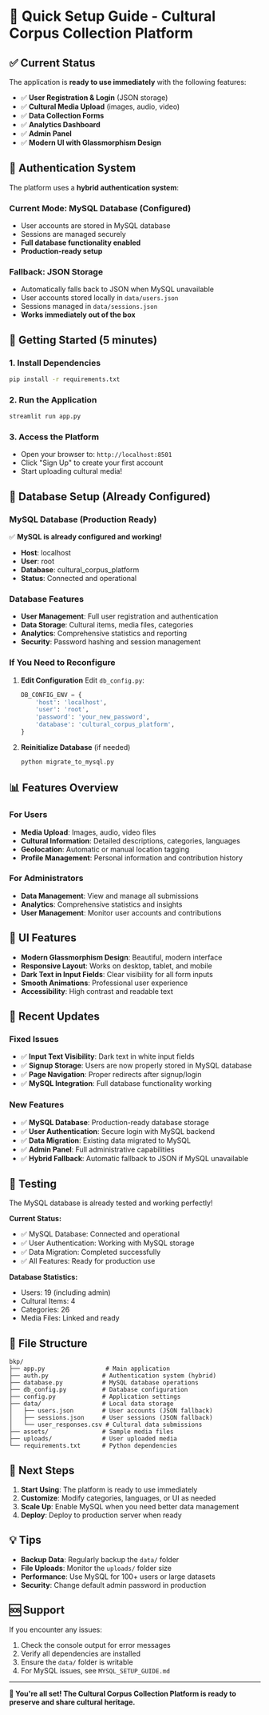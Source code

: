 # 🚀 Quick Setup Guide - Cultural Corpus Collection Platform

## ✅ Current Status

The application is **ready to use immediately** with the following features:

- ✅ **User Registration & Login** (JSON storage)
- ✅ **Cultural Media Upload** (images, audio, video)
- ✅ **Data Collection Forms**
- ✅ **Analytics Dashboard**
- ✅ **Admin Panel**
- ✅ **Modern UI with Glassmorphism Design**

## 🔐 Authentication System

The platform uses a **hybrid authentication system**:

### Current Mode: MySQL Database (Configured)
- User accounts are stored in MySQL database
- Sessions are managed securely
- **Full database functionality enabled**
- **Production-ready setup**

### Fallback: JSON Storage
- Automatically falls back to JSON when MySQL unavailable
- User accounts stored locally in `data/users.json`
- Sessions managed in `data/sessions.json`
- **Works immediately out of the box**

## 🎯 Getting Started (5 minutes)

### 1. Install Dependencies
```bash
pip install -r requirements.txt
```

### 2. Run the Application
```bash
streamlit run app.py
```

### 3. Access the Platform
- Open your browser to: `http://localhost:8501`
- Click "Sign Up" to create your first account
- Start uploading cultural media!

## 🔧 Database Setup (Already Configured)

### MySQL Database (Production Ready)

✅ **MySQL is already configured and working!**

- **Host**: localhost
- **User**: root
- **Database**: cultural_corpus_platform
- **Status**: Connected and operational

### Database Features
- **User Management**: Full user registration and authentication
- **Data Storage**: Cultural items, media files, categories
- **Analytics**: Comprehensive statistics and reporting
- **Security**: Password hashing and session management

### If You Need to Reconfigure

1. **Edit Configuration**
   Edit `db_config.py`:
   ```python
   DB_CONFIG_ENV = {
       'host': 'localhost',
       'user': 'root',
       'password': 'your_new_password',
       'database': 'cultural_corpus_platform',
   }
   ```

2. **Reinitialize Database** (if needed)
   ```bash
   python migrate_to_mysql.py
   ```

## 📊 Features Overview

### For Users
- **Media Upload**: Images, audio, video files
- **Cultural Information**: Detailed descriptions, categories, languages
- **Geolocation**: Automatic or manual location tagging
- **Profile Management**: Personal information and contribution history

### For Administrators
- **Data Management**: View and manage all submissions
- **Analytics**: Comprehensive statistics and insights
- **User Management**: Monitor user accounts and contributions

## 🎨 UI Features

- **Modern Glassmorphism Design**: Beautiful, modern interface
- **Responsive Layout**: Works on desktop, tablet, and mobile
- **Dark Text in Input Fields**: Clear visibility for all form inputs
- **Smooth Animations**: Professional user experience
- **Accessibility**: High contrast and readable text

## 🔄 Recent Updates

### Fixed Issues
- ✅ **Input Text Visibility**: Dark text in white input fields
- ✅ **Signup Storage**: Users are now properly stored in MySQL database
- ✅ **Page Navigation**: Proper redirects after signup/login
- ✅ **MySQL Integration**: Full database functionality working

### New Features
- ✅ **MySQL Database**: Production-ready database storage
- ✅ **User Authentication**: Secure login with MySQL backend
- ✅ **Data Migration**: Existing data migrated to MySQL
- ✅ **Admin Panel**: Full administrative capabilities
- ✅ **Hybrid Fallback**: Automatic fallback to JSON if MySQL unavailable

## 🧪 Testing

The MySQL database is already tested and working perfectly!

**Current Status:**
- ✅ MySQL Database: Connected and operational
- ✅ User Authentication: Working with MySQL storage
- ✅ Data Migration: Completed successfully
- ✅ All Features: Ready for production use

**Database Statistics:**
- Users: 19 (including admin)
- Cultural Items: 4
- Categories: 26
- Media Files: Linked and ready

## 📁 File Structure

```
bkp/
├── app.py                 # Main application
├── auth.py               # Authentication system (hybrid)
├── database.py           # MySQL database operations
├── db_config.py          # Database configuration
├── config.py             # Application settings
├── data/                 # Local data storage
│   ├── users.json        # User accounts (JSON fallback)
│   ├── sessions.json     # User sessions (JSON fallback)
│   └── user_responses.csv # Cultural data submissions
├── assets/               # Sample media files
├── uploads/              # User uploaded media
└── requirements.txt      # Python dependencies
```

## 🚀 Next Steps

1. **Start Using**: The platform is ready to use immediately
2. **Customize**: Modify categories, languages, or UI as needed
3. **Scale Up**: Enable MySQL when you need better data management
4. **Deploy**: Deploy to production server when ready

## 💡 Tips

- **Backup Data**: Regularly backup the `data/` folder
- **File Uploads**: Monitor the `uploads/` folder size
- **Performance**: Use MySQL for 100+ users or large datasets
- **Security**: Change default admin password in production

## 🆘 Support

If you encounter any issues:

1. Check the console output for error messages
2. Verify all dependencies are installed
3. Ensure the `data/` folder is writable
4. For MySQL issues, see `MYSQL_SETUP_GUIDE.md`

---

**🎉 You're all set! The Cultural Corpus Collection Platform is ready to preserve and share cultural heritage.** 